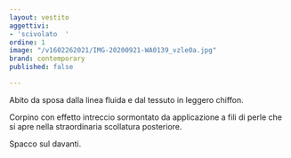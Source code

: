 ```yaml
---
layout: vestito
aggettivi:
- 'scivolato  '
ordine: 1
image: "/v1602262021/IMG-20200921-WA0139_vzle0a.jpg"
brand: contemporary
published: false

---
```

Abito da sposa dalla linea fluida e dal tessuto in leggero chiffon.

Corpino con effetto intreccio sormontato da applicazione a fili di perle che si apre nella straordinaria scollatura posteriore.

Spacco sul davanti.